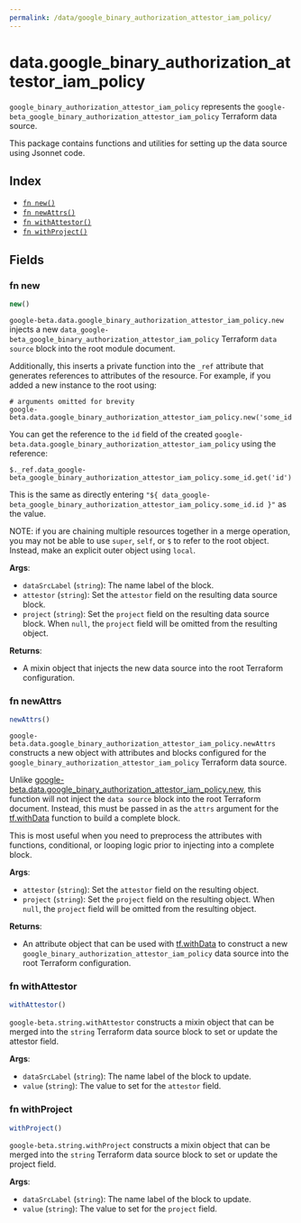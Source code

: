 ```yaml
---
permalink: /data/google_binary_authorization_attestor_iam_policy/
---
```


# data.google_binary_authorization_attestor_iam_policy

`google_binary_authorization_attestor_iam_policy` represents the `google-beta_google_binary_authorization_attestor_iam_policy` Terraform data source.



This package contains functions and utilities for setting up the data source using Jsonnet code.


## Index

* [`fn new()`](#fn-new)
* [`fn newAttrs()`](#fn-newattrs)
* [`fn withAttestor()`](#fn-withattestor)
* [`fn withProject()`](#fn-withproject)

## Fields

### fn new

```ts
new()
```


`google-beta.data.google_binary_authorization_attestor_iam_policy.new` injects a new `data_google-beta_google_binary_authorization_attestor_iam_policy` Terraform `data source`
block into the root module document.

Additionally, this inserts a private function into the `_ref` attribute that generates references to attributes of the
resource. For example, if you added a new instance to the root using:

    # arguments omitted for brevity
    google-beta.data.google_binary_authorization_attestor_iam_policy.new('some_id')

You can get the reference to the `id` field of the created `google-beta.data.google_binary_authorization_attestor_iam_policy` using the reference:

    $._ref.data_google-beta_google_binary_authorization_attestor_iam_policy.some_id.get('id')

This is the same as directly entering `"${ data_google-beta_google_binary_authorization_attestor_iam_policy.some_id.id }"` as the value.

NOTE: if you are chaining multiple resources together in a merge operation, you may not be able to use `super`, `self`,
or `$` to refer to the root object. Instead, make an explicit outer object using `local`.

**Args**:
  - `dataSrcLabel` (`string`): The name label of the block.
  - `attestor` (`string`): Set the `attestor` field on the resulting data source block.
  - `project` (`string`): Set the `project` field on the resulting data source block. When `null`, the `project` field will be omitted from the resulting object.

**Returns**:
- A mixin object that injects the new data source into the root Terraform configuration.


### fn newAttrs

```ts
newAttrs()
```


`google-beta.data.google_binary_authorization_attestor_iam_policy.newAttrs` constructs a new object with attributes and blocks configured for the `google_binary_authorization_attestor_iam_policy`
Terraform data source.

Unlike [google-beta.data.google_binary_authorization_attestor_iam_policy.new](#fn-new), this function will not inject the `data source`
block into the root Terraform document. Instead, this must be passed in as the `attrs` argument for the
[tf.withData](https://github.com/tf-libsonnet/core/tree/main/docs#fn-withdata) function to build a complete block.

This is most useful when you need to preprocess the attributes with functions, conditional, or looping logic prior to
injecting into a complete block.

**Args**:
  - `attestor` (`string`): Set the `attestor` field on the resulting object.
  - `project` (`string`): Set the `project` field on the resulting object. When `null`, the `project` field will be omitted from the resulting object.

**Returns**:
  - An attribute object that can be used with [tf.withData](https://github.com/tf-libsonnet/core/tree/main/docs#fn-withdata) to construct a new `google_binary_authorization_attestor_iam_policy` data source into the root Terraform configuration.


### fn withAttestor

```ts
withAttestor()
```

`google-beta.string.withAttestor` constructs a mixin object that can be merged into the `string`
Terraform data source block to set or update the attestor field.



**Args**:
  - `dataSrcLabel` (`string`): The name label of the block to update.
  - `value` (`string`): The value to set for the `attestor` field.


### fn withProject

```ts
withProject()
```

`google-beta.string.withProject` constructs a mixin object that can be merged into the `string`
Terraform data source block to set or update the project field.



**Args**:
  - `dataSrcLabel` (`string`): The name label of the block to update.
  - `value` (`string`): The value to set for the `project` field.
